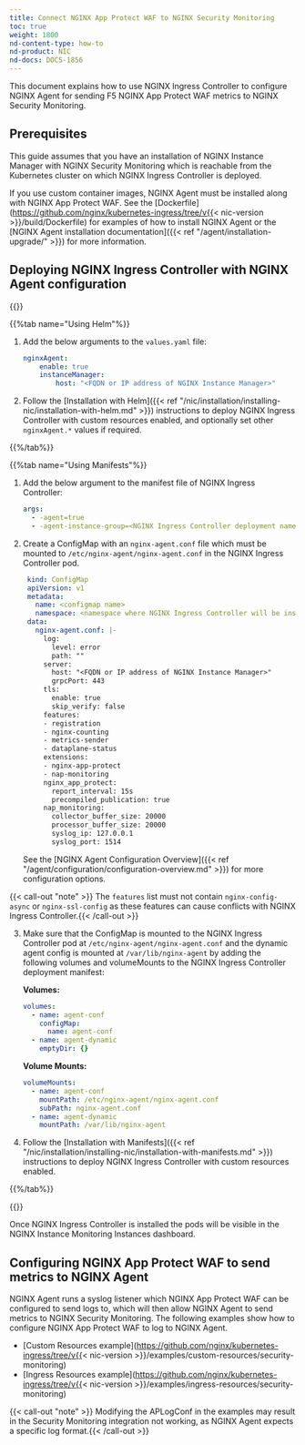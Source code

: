 ```yaml
---
title: Connect NGINX App Protect WAF to NGINX Security Monitoring
toc: true
weight: 1800
nd-content-type: how-to
nd-product: NIC
nd-docs: DOCS-1856
---
```


This document explains how to use NGINX Ingress Controller to configure NGINX Agent for sending F5 NGINX App Protect WAF metrics to NGINX Security Monitoring.

## Prerequisites

This guide assumes that you have an installation of NGINX Instance Manager with NGINX Security Monitoring which is reachable from the Kubernetes cluster on which NGINX Ingress Controller is deployed.

If you use custom container images, NGINX Agent must be installed along with NGINX App Protect WAF. See the [Dockerfile](https://github.com/nginx/kubernetes-ingress/tree/v{{< nic-version >}}/build/Dockerfile) for examples of how to install NGINX Agent or the [NGINX Agent installation documentation]({{< ref "/agent/installation-upgrade/" >}}) for more information.

## Deploying NGINX Ingress Controller with NGINX Agent configuration

{{<tabs name="deploy-config-resource">}}

{{%tab name="Using Helm"%}}

1. Add the below arguments to the `values.yaml` file:
    ```yaml
    nginxAgent:
        enable: true
        instanceManager:
            host: "<FQDN or IP address of NGINX Instance Manager>"
    ```

2. Follow the [Installation with Helm]({{< ref "/nic/installation/installing-nic/installation-with-helm.md" >}}) instructions to deploy NGINX Ingress Controller with custom resources enabled, and optionally set other `nginxAgent.*` values if required.

{{%/tab%}}

{{%tab name="Using Manifests"%}}

1. Add the below argument to the manifest file of NGINX Ingress Controller:

    ```yaml
    args:
      - -agent=true
      - -agent-instance-group=<NGINX Ingress Controller deployment name>
    ```

2. Create a ConfigMap with an `nginx-agent.conf` file which must be mounted to `/etc/nginx-agent/nginx-agent.conf` in the NGINX Ingress Controller pod.
   ```yaml
    kind: ConfigMap
    apiVersion: v1
    metadata:
      name: <configmap name>
      namespace: <namespace where NGINX Ingress Controller will be installed>
    data:
      nginx-agent.conf: |-
        log:
          level: error
          path: ""
        server:
          host: "<FQDN or IP address of NGINX Instance Manager>"
          grpcPort: 443
        tls:
          enable: true
          skip_verify: false
        features:
        - registration
        - nginx-counting
        - metrics-sender
        - dataplane-status
        extensions:
        - nginx-app-protect
        - nap-monitoring
        nginx_app_protect:
          report_interval: 15s
          precompiled_publication: true
        nap_monitoring:
          collector_buffer_size: 20000
          processor_buffer_size: 20000
          syslog_ip: 127.0.0.1
          syslog_port: 1514
   ```
   See the [NGINX Agent Configuration Overview]({{< ref "/agent/configuration/configuration-overview.md" >}}) for more configuration options.

{{< call-out "note" >}} The `features` list must not contain `nginx-config-async` or `nginx-ssl-config` as these features can cause conflicts with NGINX Ingress Controller.{{< /call-out >}}

3. Make sure that the ConfigMap is mounted to the NGINX Ingress Controller pod at `/etc/nginx-agent/nginx-agent.conf` and the dynamic agent config is mounted at `/var/lib/nginx-agent` by adding the following volumes and volumeMounts to the NGINX Ingress Controller deployment manifest:

   **Volumes:**
   ```yaml
   volumes:
     - name: agent-conf
       configMap:
         name: agent-conf
     - name: agent-dynamic
       emptyDir: {}
   ```

   **Volume Mounts:**
   ```yaml
   volumeMounts:
     - name: agent-conf
       mountPath: /etc/nginx-agent/nginx-agent.conf
       subPath: nginx-agent.conf
     - name: agent-dynamic
       mountPath: /var/lib/nginx-agent
   ```

4. Follow the [Installation with Manifests]({{< ref "/nic/installation/installing-nic/installation-with-manifests.md" >}}) instructions to deploy NGINX Ingress Controller with custom resources enabled.

{{%/tab%}}

{{</tabs>}}

Once NGINX Ingress Controller is installed the pods will be visible in the NGINX Instance Monitoring Instances dashboard.

## Configuring NGINX App Protect WAF to send metrics to NGINX Agent

NGINX Agent runs a syslog listener which NGINX App Protect WAF can be configured to send logs to, which will then allow NGINX Agent to send metrics to NGINX Security Monitoring. The following examples show how to configure NGINX App Protect WAF to log to NGINX Agent.

- [Custom Resources example](https://github.com/nginx/kubernetes-ingress/tree/v{{< nic-version >}}/examples/custom-resources/security-monitoring)
- [Ingress Resources example](https://github.com/nginx/kubernetes-ingress/tree/v{{< nic-version >}}/examples/ingress-resources/security-monitoring)

{{< call-out "note" >}} Modifying the APLogConf in the examples may result in the Security Monitoring integration not working, as NGINX Agent expects a specific log format.{{< /call-out >}}
